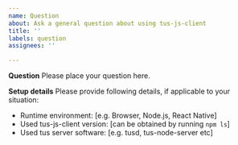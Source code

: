 ```yaml
---
name: Question
about: Ask a general question about using tus-js-client
title: ''
labels: question
assignees: ''

---
```


**Question**
Please place your question here.

**Setup details**
Please provide following details, if applicable to your situation:
- Runtime environment: [e.g. Browser, Node.js, React Native]
- Used tus-js-client version: [can be obtained by running `npm ls`]
- Used tus server software: [e.g. tusd, tus-node-server etc]
